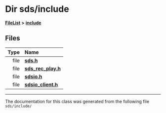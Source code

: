 

# Dir sds/include



[**FileList**](files.md) **>** [**include**](dir_d09908635ef304ba819d3349bcb716bf.md)












## Files

| Type | Name |
| ---: | :--- |
| file | [**sds.h**](sds_8h.md) <br> |
| file | [**sds\_rec\_play.h**](sds__rec__play_8h.md) <br> |
| file | [**sdsio.h**](sdsio_8h.md) <br> |
| file | [**sdsio\_client.h**](sdsio__client_8h.md) <br> |



























































------------------------------
The documentation for this class was generated from the following file `sds/include/`

